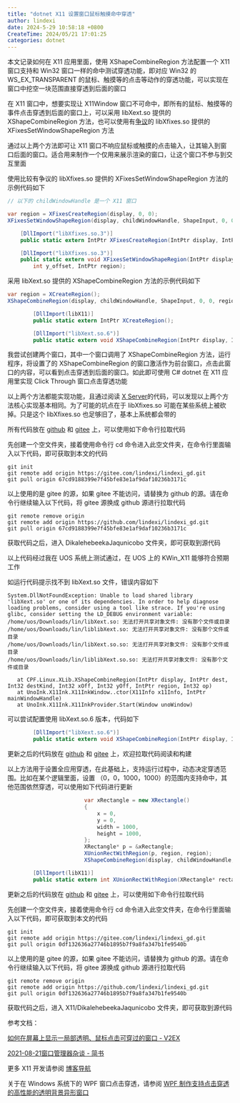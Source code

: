 ```yaml
---
title: "dotnet X11 设置窗口鼠标触摸命中穿透"
author: lindexi
date: 2024-5-29 10:58:18 +0800
CreateTime: 2024/05/21 17:01:25
categories: dotnet
---
```


本文记录如何在 X11 应用里面，使用 XShapeCombineRegion 方法配置一个 X11 窗口支持和 Win32 窗口一样的命中测试穿透功能，即对应 Win32 的 WS_EX_TRANSPARENT 的鼠标、触摸等的点击等动作的穿透功能，可以实现在窗口中挖空一块范围直接穿透到后面的窗口

<!--more-->


<!-- CreateTime:2024/05/21 17:01:25 -->

<!-- 发布 -->
<!-- 博客 -->

在 X11 窗口中，想要实现让 X11Window 窗口不可命中，即所有的鼠标、触摸等的事件点击穿透到后面的窗口上，可以采用 libXext.so 提供的 XShapeCombineRegion 方法，也可以使用有[争议](https://en.wikipedia.org/wiki/XFixes)的 libXfixes.so 提供的 XFixesSetWindowShapeRegion 方法

通过以上两个方法即可让 X11 窗口不响应鼠标或触摸的点击输入，让其输入到窗口后面的窗口。适合用来制作一个仅用来展示渲染的窗口，让这个窗口不参与到交互里面

使用比较有争议的 libXfixes.so 提供的 XFixesSetWindowShapeRegion 方法的示例代码如下

```csharp
// 以下的 childWindowHandle 是一个 X11 窗口

var region = XFixesCreateRegion(display, 0, 0);
XFixesSetWindowShapeRegion(display, childWindowHandle, ShapeInput, 0, 0, region);

    [DllImport("libXfixes.so.3")]
    public static extern IntPtr XFixesCreateRegion(IntPtr display, IntPtr rectangles, int nrectangles);

    [DllImport("libXfixes.so.3")]
    public static extern void XFixesSetWindowShapeRegion(IntPtr display, IntPtr window, int shape_type, int x_offset,
        int y_offset, IntPtr region);
```

采用 libXext.so 提供的 XShapeCombineRegion 方法的示例代码如下

```csharp
var region = XCreateRegion();
XShapeCombineRegion(display, childWindowHandle, ShapeInput, 0, 0, region, ShapeSet);

        [DllImport(libX11)]
        public static extern IntPtr XCreateRegion();

        [DllImport("libXext.so.6")]
        public static extern void XShapeCombineRegion(IntPtr display, IntPtr dest, int destKind, int xOff, int yOff, IntPtr region, int op);
```

我尝试创建两个窗口，其中一个窗口调用了 XShapeCombineRegion 方法，运行程序，将设置了的 XShapeCombineRegion 的窗口激活作为前台窗口，点击此窗口的内容，可以看到点击穿透到后面的窗口。如此即可使用 C# dotnet 在 X11 应用里实现 Click Through 窗口点击穿透功能

以上两个方法都能实现功能，且通过阅读 [X Server](https://github.com/XQuartz/xorg-server)的代码，可以发现以上两个方法核心实现基本相同。为了可能的坑点在于 libXfixes.so 可能在某些系统上被砍掉。只是这个 libXfixes.so 也足够旧了，基本上系统都会带的

所有代码放在 [github](https://github.com/lindexi/lindexi_gd/tree/67cd9188399e7f45bfe83e1af9daf10236b3171c/DikalehebeekaJaqunicobo) 和 [gitee](https://gitee.com/lindexi/lindexi_gd/tree/67cd9188399e7f45bfe83e1af9daf10236b3171c/DikalehebeekaJaqunicobo) 上，可以使用如下命令行拉取代码

先创建一个空文件夹，接着使用命令行 cd 命令进入此空文件夹，在命令行里面输入以下代码，即可获取到本文的代码

```
git init
git remote add origin https://gitee.com/lindexi/lindexi_gd.git
git pull origin 67cd9188399e7f45bfe83e1af9daf10236b3171c
```

以上使用的是 gitee 的源，如果 gitee 不能访问，请替换为 github 的源。请在命令行继续输入以下代码，将 gitee 源换成 github 源进行拉取代码

```
git remote remove origin
git remote add origin https://github.com/lindexi/lindexi_gd.git
git pull origin 67cd9188399e7f45bfe83e1af9daf10236b3171c
```

获取代码之后，进入 DikalehebeekaJaqunicobo 文件夹，即可获取到源代码

以上代码经过我在 UOS 系统上测试通过，在 UOS 上的 KWin_X11 能够符合预期工作

如运行代码提示找不到 libXext.so 文件，错误内容如下

```
System.DllNotFoundException: Unable to load shared library 'libXext.so' or one of its dependencies. In order to help diagnose loading problems, consider using a tool like strace. If you're using glibc, consider setting the LD_DEBUG environment variable:
/home/uos/Downloads/lin/libXext.so: 无法打开共享对象文件: 没有那个文件或目录
/home/uos/Downloads/lin/liblibXext.so: 无法打开共享对象文件: 没有那个文件或目录
/home/uos/Downloads/lin/libXext.so.so: 无法打开共享对象文件: 没有那个文件或目录
/home/uos/Downloads/lin/liblibXext.so.so: 无法打开共享对象文件: 没有那个文件或目录

   at CPF.Linux.XLib.XShapeCombineRegion(IntPtr display, IntPtr dest, Int32 destKind, Int32 xOff, Int32 yOff, IntPtr region, Int32 op)
   at UnoInk.X11Ink.X11InkWindow..ctor(X11Info x11Info, IntPtr mainWindowHandle)
   at UnoInk.X11Ink.X11InkProvider.Start(Window unoWindow)
```

可以尝试配置使用 libXext.so.6 版本，代码如下

```csharp
        [DllImport("libXext.so.6")]
        public static extern void XShapeCombineRegion(IntPtr display, IntPtr dest, int destKind, int xOff, int yOff, IntPtr region, int op);
```

更新之后的代码放在 [github](https://github.com/lindexi/lindexi_gd/tree/8f208442ada1049cc3a5f7be789df305acb66ab4/X11/DikalehebeekaJaqunicobo) 和 [gitee](https://gitee.com/lindexi/lindexi_gd/tree/8f208442ada1049cc3a5f7be789df305acb66ab4/X11/DikalehebeekaJaqunicobo) 上，欢迎拉取代码阅读和构建

以上方法用于设置全应用穿透，在此基础上，支持运行过程中，动态决定穿透范围。比如在某个逻辑里面，设置 （0，0，1000，1000）的范围内支持命中，其他范围依然穿透，可以使用如下代码进行更新

```csharp
                        var xRectangle = new XRectangle()
                        {
                            x = 0,
                            y = 0, 
                            width = 1000,
                            height = 1000,
                        };
                        XRectangle* p = &xRectangle;
                        XUnionRectWithRegion(p, region, region);
                        XShapeCombineRegion(display, childWindowHandle, ShapeInput, 0, 0, region, ShapeSet);

        [DllImport(libX11)]
        public static extern int XUnionRectWithRegion(XRectangle* rectangle, IntPtr srcRegion, IntPtr destRegion);
```

更新之后的代码放在 [github](https://github.com/lindexi/lindexi_gd/tree/0df132636a27746b1895b7f9a8fa347b1fe9540b/X11/DikalehebeekaJaqunicobo) 和 [gitee](https://gitee.com/lindexi/lindexi_gd/tree/0df132636a27746b1895b7f9a8fa347b1fe9540b/X11/DikalehebeekaJaqunicobo) 上，可以使用如下命令行拉取代码

先创建一个空文件夹，接着使用命令行 cd 命令进入此空文件夹，在命令行里面输入以下代码，即可获取到本文的代码

```
git init
git remote add origin https://gitee.com/lindexi/lindexi_gd.git
git pull origin 0df132636a27746b1895b7f9a8fa347b1fe9540b
```

以上使用的是 gitee 的源，如果 gitee 不能访问，请替换为 github 的源。请在命令行继续输入以下代码，将 gitee 源换成 github 源进行拉取代码

```
git remote remove origin
git remote add origin https://github.com/lindexi/lindexi_gd.git
git pull origin 0df132636a27746b1895b7f9a8fa347b1fe9540b
```

获取代码之后，进入 X11/DikalehebeekaJaqunicobo 文件夹，即可获取到源代码

参考文档：

[如何在屏幕上显示一局部透明、鼠标点击可穿过的窗口 - V2EX](https://www.v2ex.com/t/944176 )

[2021-08-21窗口管理器杂谈 - 简书](https://www.jianshu.com/p/c49fc6c1b03e )

更多 X11 开发请参阅 [博客导航](https://blog.lindexi.com/post/%E5%8D%9A%E5%AE%A2%E5%AF%BC%E8%88%AA.html )

关于在 Windows 系统下的 WPF 窗口点击穿透，请参阅 [WPF 制作支持点击穿透的高性能的透明背景异形窗口](https://blog.lindexi.com/post/WPF-%E5%88%B6%E4%BD%9C%E6%94%AF%E6%8C%81%E7%82%B9%E5%87%BB%E7%A9%BF%E9%80%8F%E7%9A%84%E9%AB%98%E6%80%A7%E8%83%BD%E7%9A%84%E9%80%8F%E6%98%8E%E8%83%8C%E6%99%AF%E5%BC%82%E5%BD%A2%E7%AA%97%E5%8F%A3.html )
